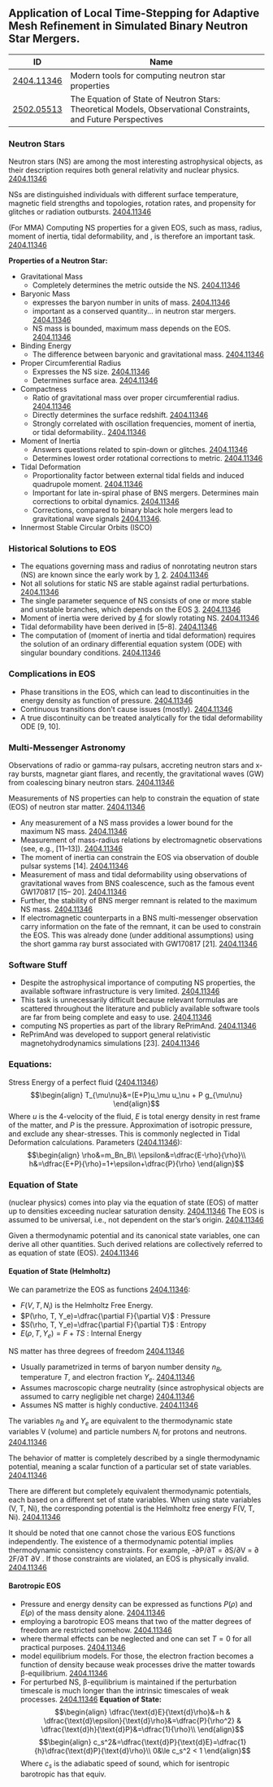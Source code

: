 
## Application of Local Time-Stepping for Adaptive Mesh Refinement in Simulated Binary Neutron Star Mergers.

| ID                                             | Name                                                                                                           |     |
| ---------------------------------------------- | -------------------------------------------------------------------------------------------------------------- | --- |
| [2404.11346](https://arxiv.org/pdf/2404.11346) | Modern tools for computing neutron star properties                                                             |     |
| [2502.05513](https://arxiv.org/pdf/2502.05513) | The Equation of State of Neutron Stars: Theoretical Models, Observational Constraints, and Future Perspectives |     |


### Neutron Stars
Neutron stars (NS) are among the most interesting astrophysical objects, as their description requires both general relativity and nuclear physics. [2404.11346](https://arxiv.org/pdf/2404.11346)

NSs are distinguished individuals with different surface temperature, magnetic field strengths and topologies, rotation rates, and propensity for glitches or radiation outbursts. [2404.11346](https://arxiv.org/pdf/2404.11346)

(For MMA) Computing NS properties for a given EOS, such as mass, radius, moment of inertia, tidal deformability, and , is therefore an important task. [2404.11346](https://arxiv.org/pdf/2404.11346)

**Properties of a Neutron Star:**
 - Gravitational Mass
	 - Completely determines the metric outside the NS. [2404.11346](https://arxiv.org/pdf/2404.11346)
 - Baryonic Mass
	 - expresses the baryon number in units of mass. [2404.11346](https://arxiv.org/pdf/2404.11346)
	 - important as a conserved quantity... in neutron star mergers. [2404.11346](https://arxiv.org/pdf/2404.11346)
	 - NS mass is bounded, maximum mass depends on the EOS. [2404.11346](https://arxiv.org/pdf/2404.11346)
 - Binding Energy
	 - The difference between baryonic and gravitational mass. [2404.11346](https://arxiv.org/pdf/2404.11346)
 - Proper Circumferential Radius
	 - Expresses the NS size. [2404.11346](https://arxiv.org/pdf/2404.11346)
	 - Determines surface area. [2404.11346](https://arxiv.org/pdf/2404.11346)
 - Compactness
	 - Ratio of gravitational mass over proper circumferential radius. [2404.11346](https://arxiv.org/pdf/2404.11346)
	 - Directly determines the surface redshift. [2404.11346](https://arxiv.org/pdf/2404.11346)
	 - Strongly correlated with oscillation frequencies, moment of inertia, or tidal deformability.. [2404.11346](https://arxiv.org/pdf/2404.11346)
 - Moment of Inertia
	 - Answers questions related to spin-down or glitches. [2404.11346](https://arxiv.org/pdf/2404.11346)
	 - Determines lowest order rotational corrections to metric. [2404.11346](https://arxiv.org/pdf/2404.11346)
 - Tidal Deformation
	 - Proportionality factor between external tidal fields and induced quadrupole moment. [2404.11346](https://arxiv.org/pdf/2404.11346)
	 - Important for late in-spiral phase of BNS mergers. Determines main corrections to orbital dynamics. [2404.11346](https://arxiv.org/pdf/2404.11346)
	 - Corrections, compared to binary black hole mergers lead to gravitational wave signals [2404.11346](https://arxiv.org/pdf/2404.11346).
 - Innermost Stable Circular Orbits (ISCO)




### Historical Solutions to EOS
 - The equations governing mass and radius of nonrotating neutron stars (NS) are known since the early work by [1](http://dx.doi.org/10.1103/PhysRev.55.364), [2](http://dx.doi.org/10.1103/PhysRev.55.374). [2404.11346](https://arxiv.org/pdf/2404.11346)
 - Not all solutions for static NS are stable against radial perturbations. [2404.11346](https://arxiv.org/pdf/2404.11346)
 - The single parameter sequence of NS consists of one or more stable and unstable branches, which depends on the EOS [3](http://dx.doi.org/10.1086/148791). [2404.11346](https://arxiv.org/pdf/2404.11346)
 - Moment of inertia were derived by [4](http://dx.doi.org/10.1086/149400) for slowly rotating NS.  [2404.11346](https://arxiv.org/pdf/2404.11346)
 - Tidal deformability have been derived in [5–8]. [2404.11346](https://arxiv.org/pdf/2404.11346)
 - The computation of (moment of inertia and tidal deformation) requires the solution of an ordinary differential equation system (ODE) with singular boundary conditions. [2404.11346](https://arxiv.org/pdf/2404.11346)


### Complications in EOS
 - Phase transitions in the EOS, which can lead to discontinuities in the energy density as function of pressure. [2404.11346](https://arxiv.org/pdf/2404.11346)
 - Continuous transitions don't cause issues (mostly). [2404.11346](https://arxiv.org/pdf/2404.11346)
 - A true discontinuity can be treated analytically for the tidal deformability ODE [9, 10].

### Multi-Messenger Astronomy
Observations of radio or gamma-ray pulsars, accreting neutron stars and x-ray bursts, magnetar giant flares, and recently, the gravitational waves (GW) from coalescing binary neutron stars. [2404.11346](https://arxiv.org/pdf/2404.11346)

Measurements of NS properties can help to constrain the equation of state (EOS) of neutron star matter. [2404.11346](https://arxiv.org/pdf/2404.11346)
 - Any measurement of a NS mass provides a lower bound for the maximum NS mass. [2404.11346](https://arxiv.org/pdf/2404.11346)
 - Measurement of mass-radius relations by electromagnetic observations (see, e.g., [11–13]). [2404.11346](https://arxiv.org/pdf/2404.11346) 
 - The moment of inertia can constrain the EOS via observation of double pulsar systems [14].  [2404.11346](https://arxiv.org/pdf/2404.11346)
 - Measurement of mass and tidal deformability using observations of gravitational waves from BNS coalescence, such as the famous event GW170817 [15– 20]. [2404.11346](https://arxiv.org/pdf/2404.11346)
 - Further, the stability of BNS merger remnant is related to the maximum NS mass. [2404.11346](https://arxiv.org/pdf/2404.11346)
 - If electromagnetic counterparts in a BNS multi-messenger observation carry information on the fate of the remnant, it can be used to constrain the EOS. This was already done (under additional assumptions) using the short gamma ray burst associated with GW170817 [21]. [2404.11346](https://arxiv.org/pdf/2404.11346)



### Software Stuff
 - Despite the astrophysical importance of computing NS properties, the available software infrastructure is very limited. [2404.11346](https://arxiv.org/pdf/2404.11346)
 - This task is unnecessarily difficult because relevant formulas are scattered throughout the literature and publicly available software tools are far from being complete and easy to use. [2404.11346](https://arxiv.org/pdf/2404.11346)
 - computing NS properties as part of the library RePrimAnd. [2404.11346](https://arxiv.org/pdf/2404.11346)
 - RePrimAnd was developed to support general relativistic magnetohydrodynamics simulations [23]. [2404.11346](https://arxiv.org/pdf/2404.11346)



### Equations:

Stress Energy of a perfect fluid ([2404.11346](https://arxiv.org/pdf/2404.11346))
$$\begin{align}
T_{\mu\nu}&=(E+P)u_\mu u_\nu + P g_{\mu\nu}
\end{align}$$
Where $u$ is the 4-velocity of the fluid, $E$ is total energy density in rest frame of the matter, and $P$ is the pressure. Approximation of isotropic pressure, and exclude any shear-stresses. This is commonly neglected in Tidal Deformation calculations.
Parameters ([2404.11346](https://arxiv.org/pdf/2404.11346)):
$$\begin{align}
\rho&=m_Bn_B\\
\epsilon&=\dfrac{E-\rho}{\rho}\\
h&=\dfrac{E+P}{\rho}=1+\epsilon+\dfrac{P}{\rho}
\end{align}$$


### Equation of State
(nuclear physics) comes into play via the equation of state (EOS) of matter up to densities exceeding nuclear saturation density. [2404.11346](https://arxiv.org/pdf/2404.11346)
The EOS is assumed to be universal, i.e., not dependent on the star’s origin. [2404.11346](https://arxiv.org/pdf/2404.11346)

Given a thermodynamic potential and its canonical state variables, one can derive all other quantities. Such derived relations are collectively referred to as equation of state (EOS). [2404.11346](https://arxiv.org/pdf/2404.11346)
#### Equation of State (Helmholtz)
We can parametrize the EOS as functions [2404.11346](https://arxiv.org/pdf/2404.11346):
 - $F(V,T,N_i)$ is the Helmholtz Free Energy.
 - $P(\rho, T, Y_e)=\dfrac{\partial F}{\partial V}$ : Pressure
 - $S(\rho, T, Y_e)=\dfrac{\partial F}{\partial T}$ : Entropy
 - $E(\rho, T, Y_e)=F+TS$ : Internal Energy





NS matter has three degrees of freedom [2404.11346](https://arxiv.org/pdf/2404.11346)
 - Usually parametrized in terms of baryon number density $n_B$, temperature $T$, and electron fraction $Y_e$.  [2404.11346](https://arxiv.org/pdf/2404.11346)
 - Assumes macroscopic charge neutrality (since astrophysical objects are assumed to carry negligible net charge) [2404.11346](https://arxiv.org/pdf/2404.11346)
 - Assumes NS matter is highly conductive.  [2404.11346](https://arxiv.org/pdf/2404.11346)


The variables $n_B$ and $Y_e$ are equivalent to the thermodynamic state variables V (volume) and particle numbers $N_i$ for protons and neutrons. [2404.11346](https://arxiv.org/pdf/2404.11346)

The behavior of matter is completely described by a single thermodynamic potential, meaning a scalar function of a particular set of state variables. [2404.11346](https://arxiv.org/pdf/2404.11346)

There are different but completely equivalent thermodynamic potentials, each based on a different set of state variables. When using state variables (V, T, Ni), the corresponding potential is the Helmholtz free energy F(V, T, Ni). [2404.11346](https://arxiv.org/pdf/2404.11346)

It should be noted that one cannot chose the various EOS functions independently. The existence of a thermodynamic potential implies thermodynamic consistency constraints. For example, -∂P/∂T = ∂S/∂V = ∂ 2F/∂T ∂V . If those constraints are violated, an EOS is physically invalid. [2404.11346](https://arxiv.org/pdf/2404.11346)








#### Barotropic EOS
 - Pressure and energy density can be expressed as functions $P(\rho)$ and $E(\rho)$ of the mass density alone. [2404.11346](https://arxiv.org/pdf/2404.11346)
 - employing a barotropic EOS means that two of the matter degrees of freedom are restricted somehow. [2404.11346](https://arxiv.org/pdf/2404.11346)
 - where thermal effects can be neglected and one can set $T = 0$ for all practical purposes.  [2404.11346](https://arxiv.org/pdf/2404.11346)
 - model equilibrium models. For those, the electron fraction becomes a function of density because weak processes drive the matter towards β-equilibrium. [2404.11346](https://arxiv.org/pdf/2404.11346)
 - For perturbed NS, β-equilibrium is maintained if the perturbation timescale is much longer than the intrinsic timescales of weak processes. [2404.11346](https://arxiv.org/pdf/2404.11346)
**Equation of State:**
$$\begin{align}
\dfrac{\text{d}E}{\text{d}\rho}&=h & \dfrac{\text{d}\epsilon}{\text{d}\rho}&=\dfrac{P}{\rho^2} & \dfrac{\text{d}h}{\text{d}P}&=\dfrac{1}{\rho}\\
\end{align}$$
$$\begin{align}
c_s^2&=\dfrac{\text{d}P}{\text{d}E}=\dfrac{1}{h}\dfrac{\text{d}P}{\text{d}\rho}\\
0&\le c_s^2 < 1
\end{align}$$
Where $c_s$ is the adiabatic speed of sound, which for isentropic barotropic has that equiv.
























